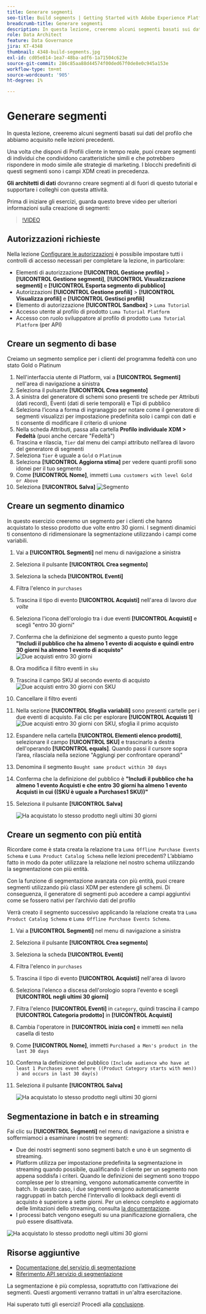 ```yaml
---
title: Generare segmenti
seo-title: Build segments | Getting Started with Adobe Experience Platform for Data Architects and Data Engineers
breadcrumb-title: Generare segmenti
description: In questa lezione, creeremo alcuni segmenti basati sui dati del profilo che abbiamo acquisito nelle lezioni precedenti.
role: Data Architect
feature: Data Governance
jira: KT-4348
thumbnail: 4348-build-segments.jpg
exl-id: cd05e814-1ea7-48ba-adf6-1a71504c623e
source-git-commit: 286c85aa88d44574f00ded67f0de8e0c945a153e
workflow-type: tm+mt
source-wordcount: '905'
ht-degree: 1%

---
```


# Generare segmenti

<!-- 30 min-->
In questa lezione, creeremo alcuni segmenti basati sui dati del profilo che abbiamo acquisito nelle lezioni precedenti.

Una volta che disponi di Profili cliente in tempo reale, puoi creare segmenti di individui che condividono caratteristiche simili e che potrebbero rispondere in modo simile alle strategie di marketing. I blocchi predefiniti di questi segmenti sono i campi XDM creati in precedenza.

**Gli architetti di dati** dovranno creare segmenti al di fuori di questo tutorial e supportare i colleghi con questa attività.

Prima di iniziare gli esercizi, guarda questo breve video per ulteriori informazioni sulla creazione di segmenti:
>[!VIDEO](https://video.tv.adobe.com/v/27254?learn=on&enablevpops)


## Autorizzazioni richieste

Nella lezione [Configurare le autorizzazioni](configure-permissions.md) è possibile impostare tutti i controlli di accesso necessari per completare la lezione, in particolare:

* Elementi di autorizzazione **[!UICONTROL Gestione profilo]** > **[!UICONTROL Gestione segmenti]**, **[!UICONTROL Visualizzazione segmenti]** e **[!UICONTROL Esporta segmento di pubblico]**
* Autorizzazioni **[!UICONTROL Gestione profili]** > **[!UICONTROL Visualizza profili]** e **[!UICONTROL Gestisci profili]**
* Elemento di autorizzazione **[!UICONTROL Sandbox]** > `Luma Tutorial`
* Accesso utente al profilo di prodotto `Luma Tutorial Platform`
* Accesso con ruolo sviluppatore al profilo di prodotto `Luma Tutorial Platform` (per API)

## Creare un segmento di base

Creiamo un segmento semplice per i clienti del programma fedeltà con uno stato Gold o Platinum

1. Nell&#39;interfaccia utente di Platform, vai a **[!UICONTROL Segmenti]** nell&#39;area di navigazione a sinistra
1. Seleziona il pulsante **[!UICONTROL Crea segmento]**
1. A sinistra del generatore di schemi sono presenti tre schede per Attributi (dati record), Eventi (dati di serie temporali) e Tipi di pubblico
1. Seleziona l’icona a forma di ingranaggio per notare come il generatore di segmenti visualizzi per impostazione predefinita solo i campi con dati e ti consente di modificare il criterio di unione
1. Nella scheda Attributi, passa alla cartella **Profilo individuale XDM > Fedeltà** (puoi anche cercare &quot;Fedeltà&quot;)
1. Trascina e rilascia, `Tier` dal menu dei campi attributo nell’area di lavoro del generatore di segmenti
1. Seleziona `Tier` è uguale a `Gold` o `Platinum`
1. Seleziona **[!UICONTROL Aggiorna stima]** per vedere quanti profili sono idonei per il tuo segmento
1. Come **[!UICONTROL Nome]**, immetti `Luma customers with level Gold or Above`
1. Seleziona **[!UICONTROL Salva]**
   ![Segmento](assets/segment-goldOrAbove.png)

<!--## Build a sequential segment-->

## Creare un segmento dinamico

In questo esercizio creeremo un segmento per i clienti che hanno acquistato lo stesso prodotto due volte entro 30 giorni. I segmenti dinamici ti consentono di ridimensionare la segmentazione utilizzando i campi come variabili.

1. Vai a **[!UICONTROL Segmenti]** nel menu di navigazione a sinistra
1. Seleziona il pulsante **[!UICONTROL Crea segmento]**
1. Seleziona la scheda **[!UICONTROL Eventi]**
1. Filtra l&#39;elenco in `purchases`
1. Trascina il tipo di evento **[!UICONTROL Acquisti]** nell&#39;area di lavoro _due volte_
1. Seleziona l&#39;icona dell&#39;orologio tra i due eventi **[!UICONTROL Acquisti]** e scegli &quot;entro 30 giorni&quot;
1. Conferma che la definizione del segmento a questo punto legge **&quot;Includi il pubblico che ha almeno 1 evento di acquisto e quindi entro 30 giorni ha almeno 1 evento di acquisto&quot;**
   ![Due acquisti entro 30 giorni](assets/segment-twoPurchases.png)
1. Ora modifica il filtro eventi in `sku`
1. Trascina il campo SKU al secondo evento di acquisto
   ![Due acquisti entro 30 giorni con SKU](assets/segment-twoPurchases-addSku.png)
1. Cancellare il filtro eventi
1. Nella sezione **[!UICONTROL Sfoglia variabili]** sono presenti cartelle per i due eventi di acquisto. Fai clic per esplorare **[!UICONTROL Acquisti 1]**\
   ![Due acquisti entro 30 giorni con SKU, sfoglia il primo acquisto](assets/segment-twoPurchases-browsePurchaseOne.png)
1. Espandere nella cartella **[!UICONTROL Elementi elenco prodotti]**, selezionare il campo **[!UICONTROL SKU]** e trascinarlo a destra dell&#39;operando **[!UICONTROL equals]**. Quando passi il cursore sopra l’area, rilasciala nella sezione &quot;Aggiungi per confrontare operandi&quot;
1. Denomina il segmento `Bought same product within 30 days`
1. Conferma che la definizione del pubblico è **&quot;Includi il pubblico che ha almeno 1 evento Acquisti e che entro 30 giorni ha almeno 1 evento Acquisti in cui ((SKU è uguale a Purchases1 SKU))&quot;**
1. Seleziona il pulsante **[!UICONTROL Salva]**

   ![Ha acquistato lo stesso prodotto negli ultimi 30 giorni](assets/segment-boughtSameProduct.png)

## Creare un segmento con più entità

Ricordare come è stata creata la relazione tra `Luma Offline Purchase Events Schema` e `Luma Product Catalog Schema` nelle lezioni precedenti? L’abbiamo fatto in modo da poter utilizzare la relazione nel nostro schema utilizzando la segmentazione con più entità.

Con la funzione di segmentazione avanzata con più entità, puoi creare segmenti utilizzando più classi XDM per estendere gli schemi. Di conseguenza, il generatore di segmenti può accedere a campi aggiuntivi come se fossero nativi per l’archivio dati del profilo

Verrà creato il segmento successivo applicando la relazione creata tra `Luma Product Catalog Schema` e `Luma Offline Purchase Events Schema`.

1. Vai a **[!UICONTROL Segmenti]** nel menu di navigazione a sinistra
1. Seleziona il pulsante **[!UICONTROL Crea segmento]**
1. Seleziona la scheda **[!UICONTROL Eventi]**
1. Filtra l&#39;elenco in `purchases`
1. Trascina il tipo di evento **[!UICONTROL Acquisti]** nell&#39;area di lavoro
1. Seleziona l&#39;elenco a discesa dell&#39;orologio sopra l&#39;evento e scegli **[!UICONTROL negli ultimi 30 giorni]**
1. Filtra l&#39;elenco **[!UICONTROL Eventi]** in `category`, quindi trascina il campo **[!UICONTROL Categoria prodotto]** in **[!UICONTROL Acquisti]**
1. Cambia l&#39;operatore in **[!UICONTROL inizia con]** e immetti `men` nella casella di testo
1. Come **[!UICONTROL Nome]**, immetti `Purchased a Men's product in the last 30 days`
1. Conferma la definizione del pubblico `(Include audience who have at least 1 Purchases event where ((Product Category starts with men)) ) and occurs in last 30 day(s)`
1. Seleziona il pulsante **[!UICONTROL Salva]**

   ![Ha acquistato lo stesso prodotto negli ultimi 30 giorni](assets/segment-purchasedMens.png)

## Segmentazione in batch e in streaming

Fai clic su **[!UICONTROL Segmenti]** nel menu di navigazione a sinistra e soffermiamoci a esaminare i nostri tre segmenti:

* Due dei nostri segmenti sono segmenti batch e uno è un segmento di streaming.
* Platform utilizza per impostazione predefinita la segmentazione in streaming quando possibile, qualificando il cliente per un segmento non appena soddisfa i criteri. Quando le definizioni dei segmenti sono troppo complesse per lo streaming, vengono automaticamente convertite in batch. In questo caso, i due segmenti vengono automaticamente raggruppati in batch perché l’intervallo di lookback degli eventi di acquisto è superiore a sette giorni. Per un elenco completo e aggiornato delle limitazioni dello streaming, consulta [la documentazione](https://experienceleague.adobe.com/docs/experience-platform/segmentation/ui/streaming-segmentation.html?lang=it).
* I processi batch vengono eseguiti su una pianificazione giornaliera, che può essere disattivata.

![Ha acquistato lo stesso prodotto negli ultimi 30 giorni](assets/segment-review.png)

## Risorse aggiuntive

* [Documentazione del servizio di segmentazione](https://experienceleague.adobe.com/docs/experience-platform/segmentation/home.html?lang=it)
* [Riferimento API servizio di segmentazione](https://www.adobe.io/experience-platform-apis/references/segmentation/)

La segmentazione è più complessa, soprattutto con l’attivazione dei segmenti. Questi argomenti verranno trattati in un&#39;altra esercitazione.

Hai superato tutti gli esercizi! Procedi alla [conclusione](conclusion.md).
